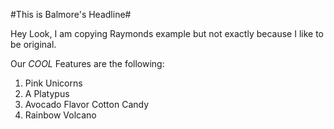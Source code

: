 #This is Balmore's Headline#

Hey Look, I am copying Raymonds example but not exactly because I like to be original.

Our *COOL* Features are the following:

1. Pink Unicorns
1. A Platypus
1. Avocado Flavor Cotton Candy
1. Rainbow Volcano